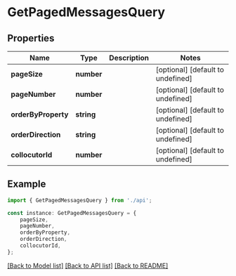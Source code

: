 # GetPagedMessagesQuery


## Properties

Name | Type | Description | Notes
------------ | ------------- | ------------- | -------------
**pageSize** | **number** |  | [optional] [default to undefined]
**pageNumber** | **number** |  | [optional] [default to undefined]
**orderByProperty** | **string** |  | [optional] [default to undefined]
**orderDirection** | **string** |  | [optional] [default to undefined]
**collocutorId** | **number** |  | [optional] [default to undefined]

## Example

```typescript
import { GetPagedMessagesQuery } from './api';

const instance: GetPagedMessagesQuery = {
    pageSize,
    pageNumber,
    orderByProperty,
    orderDirection,
    collocutorId,
};
```

[[Back to Model list]](../README.md#documentation-for-models) [[Back to API list]](../README.md#documentation-for-api-endpoints) [[Back to README]](../README.md)
